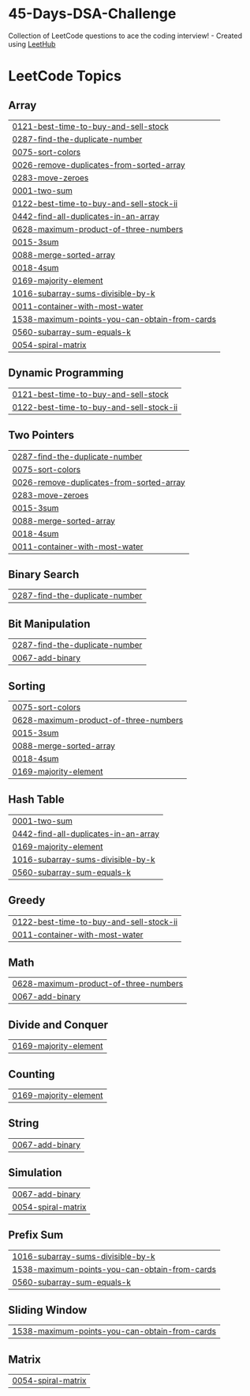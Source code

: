 # 45-Days-DSA-Challenge
Collection of LeetCode questions to ace the coding interview! - Created using [LeetHub](https://github.com/QasimWani/LeetHub)

<!---LeetCode Topics Start-->
# LeetCode Topics
## Array
|  |
| ------- |
| [0121-best-time-to-buy-and-sell-stock](https://github.com/rizzit11/45-Days-DSA-Challenge/tree/master/0121-best-time-to-buy-and-sell-stock) |
| [0287-find-the-duplicate-number](https://github.com/rizzit11/45-Days-DSA-Challenge/tree/master/0287-find-the-duplicate-number) |
| [0075-sort-colors](https://github.com/rizzit11/45-Days-DSA-Challenge/tree/master/0075-sort-colors) |
| [0026-remove-duplicates-from-sorted-array](https://github.com/rizzit11/45-Days-DSA-Challenge/tree/master/0026-remove-duplicates-from-sorted-array) |
| [0283-move-zeroes](https://github.com/rizzit11/45-Days-DSA-Challenge/tree/master/0283-move-zeroes) |
| [0001-two-sum](https://github.com/rizzit11/45-Days-DSA-Challenge/tree/master/0001-two-sum) |
| [0122-best-time-to-buy-and-sell-stock-ii](https://github.com/rizzit11/45-Days-DSA-Challenge/tree/master/0122-best-time-to-buy-and-sell-stock-ii) |
| [0442-find-all-duplicates-in-an-array](https://github.com/rizzit11/45-Days-DSA-Challenge/tree/master/0442-find-all-duplicates-in-an-array) |
| [0628-maximum-product-of-three-numbers](https://github.com/rizzit11/45-Days-DSA-Challenge/tree/master/0628-maximum-product-of-three-numbers) |
| [0015-3sum](https://github.com/rizzit11/45-Days-DSA-Challenge/tree/master/0015-3sum) |
| [0088-merge-sorted-array](https://github.com/rizzit11/45-Days-DSA-Challenge/tree/master/0088-merge-sorted-array) |
| [0018-4sum](https://github.com/rizzit11/45-Days-DSA-Challenge/tree/master/0018-4sum) |
| [0169-majority-element](https://github.com/rizzit11/45-Days-DSA-Challenge/tree/master/0169-majority-element) |
| [1016-subarray-sums-divisible-by-k](https://github.com/rizzit11/45-Days-DSA-Challenge/tree/master/1016-subarray-sums-divisible-by-k) |
| [0011-container-with-most-water](https://github.com/rizzit11/45-Days-DSA-Challenge/tree/master/0011-container-with-most-water) |
| [1538-maximum-points-you-can-obtain-from-cards](https://github.com/rizzit11/45-Days-DSA-Challenge/tree/master/1538-maximum-points-you-can-obtain-from-cards) |
| [0560-subarray-sum-equals-k](https://github.com/rizzit11/45-Days-DSA-Challenge/tree/master/0560-subarray-sum-equals-k) |
| [0054-spiral-matrix](https://github.com/rizzit11/45-Days-DSA-Challenge/tree/master/0054-spiral-matrix) |
## Dynamic Programming
|  |
| ------- |
| [0121-best-time-to-buy-and-sell-stock](https://github.com/rizzit11/45-Days-DSA-Challenge/tree/master/0121-best-time-to-buy-and-sell-stock) |
| [0122-best-time-to-buy-and-sell-stock-ii](https://github.com/rizzit11/45-Days-DSA-Challenge/tree/master/0122-best-time-to-buy-and-sell-stock-ii) |
## Two Pointers
|  |
| ------- |
| [0287-find-the-duplicate-number](https://github.com/rizzit11/45-Days-DSA-Challenge/tree/master/0287-find-the-duplicate-number) |
| [0075-sort-colors](https://github.com/rizzit11/45-Days-DSA-Challenge/tree/master/0075-sort-colors) |
| [0026-remove-duplicates-from-sorted-array](https://github.com/rizzit11/45-Days-DSA-Challenge/tree/master/0026-remove-duplicates-from-sorted-array) |
| [0283-move-zeroes](https://github.com/rizzit11/45-Days-DSA-Challenge/tree/master/0283-move-zeroes) |
| [0015-3sum](https://github.com/rizzit11/45-Days-DSA-Challenge/tree/master/0015-3sum) |
| [0088-merge-sorted-array](https://github.com/rizzit11/45-Days-DSA-Challenge/tree/master/0088-merge-sorted-array) |
| [0018-4sum](https://github.com/rizzit11/45-Days-DSA-Challenge/tree/master/0018-4sum) |
| [0011-container-with-most-water](https://github.com/rizzit11/45-Days-DSA-Challenge/tree/master/0011-container-with-most-water) |
## Binary Search
|  |
| ------- |
| [0287-find-the-duplicate-number](https://github.com/rizzit11/45-Days-DSA-Challenge/tree/master/0287-find-the-duplicate-number) |
## Bit Manipulation
|  |
| ------- |
| [0287-find-the-duplicate-number](https://github.com/rizzit11/45-Days-DSA-Challenge/tree/master/0287-find-the-duplicate-number) |
| [0067-add-binary](https://github.com/rizzit11/45-Days-DSA-Challenge/tree/master/0067-add-binary) |
## Sorting
|  |
| ------- |
| [0075-sort-colors](https://github.com/rizzit11/45-Days-DSA-Challenge/tree/master/0075-sort-colors) |
| [0628-maximum-product-of-three-numbers](https://github.com/rizzit11/45-Days-DSA-Challenge/tree/master/0628-maximum-product-of-three-numbers) |
| [0015-3sum](https://github.com/rizzit11/45-Days-DSA-Challenge/tree/master/0015-3sum) |
| [0088-merge-sorted-array](https://github.com/rizzit11/45-Days-DSA-Challenge/tree/master/0088-merge-sorted-array) |
| [0018-4sum](https://github.com/rizzit11/45-Days-DSA-Challenge/tree/master/0018-4sum) |
| [0169-majority-element](https://github.com/rizzit11/45-Days-DSA-Challenge/tree/master/0169-majority-element) |
## Hash Table
|  |
| ------- |
| [0001-two-sum](https://github.com/rizzit11/45-Days-DSA-Challenge/tree/master/0001-two-sum) |
| [0442-find-all-duplicates-in-an-array](https://github.com/rizzit11/45-Days-DSA-Challenge/tree/master/0442-find-all-duplicates-in-an-array) |
| [0169-majority-element](https://github.com/rizzit11/45-Days-DSA-Challenge/tree/master/0169-majority-element) |
| [1016-subarray-sums-divisible-by-k](https://github.com/rizzit11/45-Days-DSA-Challenge/tree/master/1016-subarray-sums-divisible-by-k) |
| [0560-subarray-sum-equals-k](https://github.com/rizzit11/45-Days-DSA-Challenge/tree/master/0560-subarray-sum-equals-k) |
## Greedy
|  |
| ------- |
| [0122-best-time-to-buy-and-sell-stock-ii](https://github.com/rizzit11/45-Days-DSA-Challenge/tree/master/0122-best-time-to-buy-and-sell-stock-ii) |
| [0011-container-with-most-water](https://github.com/rizzit11/45-Days-DSA-Challenge/tree/master/0011-container-with-most-water) |
## Math
|  |
| ------- |
| [0628-maximum-product-of-three-numbers](https://github.com/rizzit11/45-Days-DSA-Challenge/tree/master/0628-maximum-product-of-three-numbers) |
| [0067-add-binary](https://github.com/rizzit11/45-Days-DSA-Challenge/tree/master/0067-add-binary) |
## Divide and Conquer
|  |
| ------- |
| [0169-majority-element](https://github.com/rizzit11/45-Days-DSA-Challenge/tree/master/0169-majority-element) |
## Counting
|  |
| ------- |
| [0169-majority-element](https://github.com/rizzit11/45-Days-DSA-Challenge/tree/master/0169-majority-element) |
## String
|  |
| ------- |
| [0067-add-binary](https://github.com/rizzit11/45-Days-DSA-Challenge/tree/master/0067-add-binary) |
## Simulation
|  |
| ------- |
| [0067-add-binary](https://github.com/rizzit11/45-Days-DSA-Challenge/tree/master/0067-add-binary) |
| [0054-spiral-matrix](https://github.com/rizzit11/45-Days-DSA-Challenge/tree/master/0054-spiral-matrix) |
## Prefix Sum
|  |
| ------- |
| [1016-subarray-sums-divisible-by-k](https://github.com/rizzit11/45-Days-DSA-Challenge/tree/master/1016-subarray-sums-divisible-by-k) |
| [1538-maximum-points-you-can-obtain-from-cards](https://github.com/rizzit11/45-Days-DSA-Challenge/tree/master/1538-maximum-points-you-can-obtain-from-cards) |
| [0560-subarray-sum-equals-k](https://github.com/rizzit11/45-Days-DSA-Challenge/tree/master/0560-subarray-sum-equals-k) |
## Sliding Window
|  |
| ------- |
| [1538-maximum-points-you-can-obtain-from-cards](https://github.com/rizzit11/45-Days-DSA-Challenge/tree/master/1538-maximum-points-you-can-obtain-from-cards) |
## Matrix
|  |
| ------- |
| [0054-spiral-matrix](https://github.com/rizzit11/45-Days-DSA-Challenge/tree/master/0054-spiral-matrix) |
<!---LeetCode Topics End-->